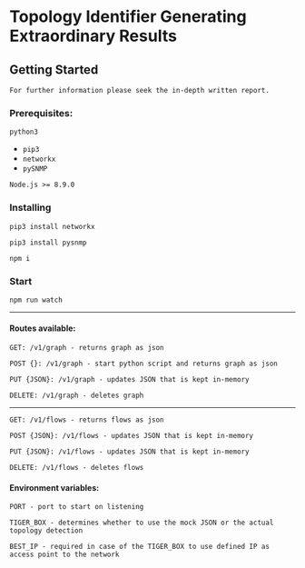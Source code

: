 # Topology Identifier Generating Extraordinary Results

## Getting Started
`For further information please seek the in-depth written report.`
### Prerequisites:
`python3`
- `pip3`
- `networkx`
- `pySNMP`

`Node.js >= 8.9.0`

### Installing
`pip3 install networkx`

`pip3 install pysnmp`

`npm i`

### Start
`npm run watch`

---

#### Routes available:
`GET: /v1/graph - returns graph as json`

`POST {}: /v1/graph - start python script and returns graph as json`

`PUT {JSON}: /v1/graph - updates JSON that is kept in-memory`

`DELETE: /v1/graph - deletes graph`

---

`GET: /v1/flows - returns flows as json`

`POST {JSON}: /v1/flows - updates JSON that is kept in-memory`

`PUT {JSON}: /v1/flows - updates JSON that is kept in-memory`

`DELETE: /v1/flows - deletes flows`

#### Environment variables:

`PORT - port to start on listening`

`TIGER_BOX - determines whether to use the mock JSON or the actual topology detection`

`BEST_IP - required in case of the TIGER_BOX to use defined IP as access point to the network`